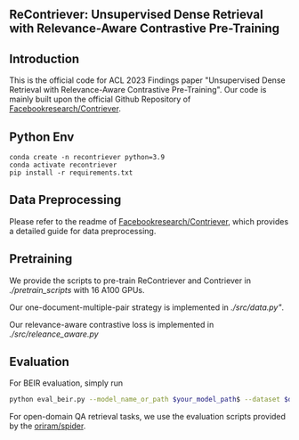 ## ReContriever: Unsupervised Dense Retrieval with Relevance-Aware Contrastive Pre-Training ##

## Introduction ##
This is the official code for ACL 2023 Findings paper "Unsupervised Dense Retrieval with Relevance-Aware Contrastive Pre-Training".
Our code is mainly built upon the official Github Repository of [Facebookresearch/Contriever](https://github.com/facebookresearch/contriever).

## Python Env ##
```
conda create -n recontriever python=3.9
conda activate recontriever
pip install -r requirements.txt
```

## Data Preprocessing ##
Please refer to the readme of [Facebookresearch/Contriever](https://github.com/facebookresearch/contriever), which provides a detailed guide for data preprocessing.

## Pretraining ##
We provide the scripts to pre-train ReContriever and Contriever in *./pretrain_scripts* with 16 A100 GPUs.

Our one-document-multiple-pair strategy is implemented in *./src/data.py"*.

Our relevance-aware contrastive loss is implemented in *./src/releance_aware.py*

## Evaluation
For BEIR evaluation, simply run 
```bash
python eval_beir.py --model_name_or_path $your_model_path$ --dataset $data_name$
```

For open-domain QA retrieval tasks, we use the evaluation scripts provided by the [oriram/spider](https://github.com/oriram/spider).
